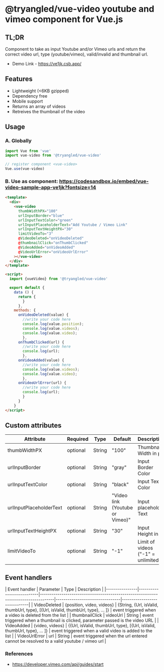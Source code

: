 # @tryangled/vue-video youtube and vimeo component for Vue.js

## TL;DR
Component to take as input Youtube and/or Vimeo urls and return the correct video url, type (youtube/vimeo), valid/invalid and thumbnail url.

- Demo Link - https://ve1jk.csb.app/

## Features

- Lightweight (<6KB gzipped)
- Dependency free
- Mobile support
- Returns an array of videos
- Retreives the thumbnail of the video

## Usage

### A. Globally

```js
import Vue from 'vue'
import vue-video from '@tryangled/vue-video'

// register component <vue-video>
Vue.use(vue-video)
```

### B. Use as component: https://codesandbox.io/embed/vue-video-sample-app-ve1jk?fontsize=14

```html
<template>
  <div>
    <vue-video
      thumbWidthPX="100"
      urlInputBorder="blue"
      urlInputTextColor="green"
      urlInputPlaceholderText="Add Youtube / Vimeo Link"
      urlInputTextHeightPX="30"
      limitVideoTo="3"
      @VideoDeleted="onVideoDeleted"
      @thumbnailClick="onThumbClicked"
      @VideoAdded="onVideoAdded"
      @VideoUrlError="onVideoUrlError"
    ></vue-video>
  </div>
</template>

<script>
  import {vueVideo} from '@tryangled/vue-video'

  export default {
    data () {
      return {
        }
      },
    methods: {
      onVideoDeleted(value) {
        //write your code here
        console.log(value.position);
        console.log(value.videos);
        console.log(value.video);
        },
      onThumbClicked(url) {
        //write your code here
        console.log(url);
        },
      onVideoAdded(value) {
        //write your code here
        console.log(value.videos);
        console.log(value.video);
        },
      onVideoUrlError(url) {
        //write your code here
        console.log(url);
        }
      }
    }
</script>
```

## Custom attributes


| Attribute               | Required | Type    | Default | Description                                             |
|-------------------------|----------|---------|---------------------------------|------------------------------|
| thumbWidthPX            | optional | String  | "100"                           | Thumbnail Width in px             |
| urlInputBorder          | optional | String  | "gray"                          | Input Border Color           |
| urlInputTextColor       | optional | String  | "black"                         | Input Text Color             |
| urlInputPlaceholderText | optional | String  | "Video link (Youtube or Vimeo)" | Input placeholder Text       |
| urlInputTextHeightPX    | optional | String  | "30"                            | Input Height in px                |
| limitVideoTo            | optional | String  | "-1"                             | Limit of videos ("-1" = unlimited)    |


## Event handlers
| Event handler  | Parameter                 | Type   | Description                                             |
|----------------|---------------------------|-------------------------------------------------------------------------------------|---------------------------------|------------------------------|
| VideoDeleted   | {position, video, videos} | {String, {Url, isValid, thumbUrl, type}, [{Url, isValid, thumbUrl, type}, ... ]}    | event triggered when a video is deleted from the list |
| thumbnailClick | videoUrl                  | String                                                                              | event triggered when a thumbnail is clicked, parameter passed is the video URL |
| VideoAdded     | {video, videos}  | {{Url, isValid, thumbUrl, type}, [{Url, isValid, thumbUrl, type}, ... ]}            | event triggered when a valid video is added to the list             |
| VideoUrlError  | url | String  | event triggered when the url entered cannot be resolved to a valid youtube / vimeo url      |

### References

- https://developer.vimeo.com/api/guides/start
